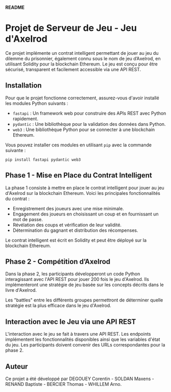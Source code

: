 **README**

# Projet de Serveur de Jeu - Jeu d'Axelrod

Ce projet implémente un contrat intelligent permettant de jouer au jeu du dilemme du prisonnier, également connu sous le nom de jeu d’Axelrod, en utilisant Solidity pour la blockchain Ethereum. Le jeu est conçu pour être sécurisé, transparent et facilement accessible via une API REST.

## Installation

Pour que le projet fonctionne correctement, assurez-vous d'avoir installé les modules Python suivants :

- `fastapi` : Un framework web pour construire des APIs REST avec Python rapidement.
- `pydantic` : Une bibliothèque pour la validation des données dans Python.
- `web3` : Une bibliothèque Python pour se connecter à une blockchain Ethereum.

Vous pouvez installer ces modules en utilisant `pip` avec la commande suivante :

```
pip install fastapi pydantic web3
```

## Phase 1 - Mise en Place du Contrat Intelligent

La phase 1 consiste à mettre en place le contrat intelligent pour jouer au jeu d'Axelrod sur la blockchain Ethereum. Voici les principales fonctionnalités du contrat :

- Enregistrement des joueurs avec une mise minimale.
- Engagement des joueurs en choisissant un coup et en fournissant un mot de passe.
- Révélation des coups et vérification de leur validité.
- Détermination du gagnant et distribution des récompenses.

Le contrat intelligent est écrit en Solidity et peut être déployé sur la blockchain Ethereum.

## Phase 2 - Compétition d’Axelrod

Dans la phase 2, les participants développeront un code Python interagissant avec l'API REST pour jouer 200 fois le jeu d'Axelrod. Ils implémenteront une stratégie de jeu basée sur les concepts décrits dans le livre d'Axelrod.

Les "battles" entre les différents groupes permettront de déterminer quelle stratégie est la plus efficace dans le jeu d'Axelrod.

## Interaction avec le Jeu via une API REST

L'interaction avec le jeu se fait à travers une API REST. Les endpoints implémentent les fonctionnalités disponibles ainsi que les variables d'état du jeu. Les participants doivent convenir des URLs correspondantes pour la phase 2.

## Auteur

Ce projet a été développé par DEGOUEY Corentin - SOLDAN Maxens - RENAND Baptiste - BERCIER Thomas - WHILLEM Arno.
